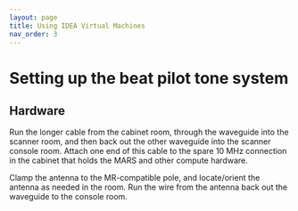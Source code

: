 ```yaml
---
layout: page
title: Using IDEA Virtual Machines
nav_order: 3
---
```

# Setting up the beat pilot tone system

## Hardware

Run the longer cable from the cabinet room, through the waveguide into the scanner room, and then back out the other waveguide into the scanner console room. Attach one end of this cable to the spare 10 MHz connection in the cabinet that holds the MARS and other compute hardware.

Clamp the antenna to the MR-compatible pole, and locate/orient the antenna as needed in the room. Run the wire from the antenna back out the waveguide to the console room.


